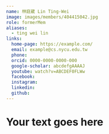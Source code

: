 ```yaml
---
name: 林庭葳 Lin Ting-Wei 
image: images/members/404415042.jpg 
role: formerMem
aliases:
  - ting wei lin
links:
  home-page: https://example.com/
  email: example@cs.nycu.edu.tw
  phone: 
  orcid: 0000-0000-0000-000
  google-scholar: abcdefgAAAAJ
  youtube: watch?v=ABCDEF0FLWw
  facebook:
  instagram:
  linkedin:
  github:
---
```

# Your text goes here
